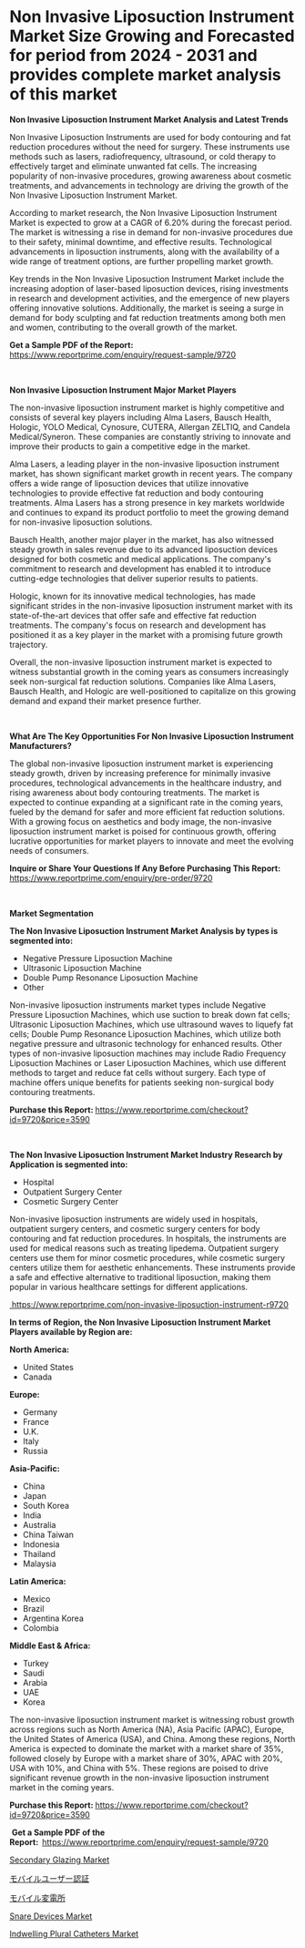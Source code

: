 <p><h1>Non Invasive Liposuction Instrument Market Size Growing and Forecasted for period from 2024 - 2031 and provides complete market analysis of this market</h1></p><p><strong>Non Invasive Liposuction Instrument Market Analysis and Latest Trends</strong></p>
<p><p>Non Invasive Liposuction Instruments are used for body contouring and fat reduction procedures without the need for surgery. These instruments use methods such as lasers, radiofrequency, ultrasound, or cold therapy to effectively target and eliminate unwanted fat cells. The increasing popularity of non-invasive procedures, growing awareness about cosmetic treatments, and advancements in technology are driving the growth of the Non Invasive Liposuction Instrument Market.</p><p>According to market research, the Non Invasive Liposuction Instrument Market is expected to grow at a CAGR of 6.20% during the forecast period. The market is witnessing a rise in demand for non-invasive procedures due to their safety, minimal downtime, and effective results. Technological advancements in liposuction instruments, along with the availability of a wide range of treatment options, are further propelling market growth.</p><p>Key trends in the Non Invasive Liposuction Instrument Market include the increasing adoption of laser-based liposuction devices, rising investments in research and development activities, and the emergence of new players offering innovative solutions. Additionally, the market is seeing a surge in demand for body sculpting and fat reduction treatments among both men and women, contributing to the overall growth of the market.</p></p>
<p><strong>Get a Sample PDF of the Report:&nbsp;</strong> <a href="https://www.reportprime.com/enquiry/request-sample/9720">https://www.reportprime.com/enquiry/request-sample/9720</a></p>
<p>&nbsp;</p>
<p><strong>Non Invasive Liposuction Instrument Major Market Players</strong></p>
<p><p>The non-invasive liposuction instrument market is highly competitive and consists of several key players including Alma Lasers, Bausch Health, Hologic, YOLO Medical, Cynosure, CUTERA, Allergan ZELTIQ, and Candela Medical/Syneron. These companies are constantly striving to innovate and improve their products to gain a competitive edge in the market.</p><p>Alma Lasers, a leading player in the non-invasive liposuction instrument market, has shown significant market growth in recent years. The company offers a wide range of liposuction devices that utilize innovative technologies to provide effective fat reduction and body contouring treatments. Alma Lasers has a strong presence in key markets worldwide and continues to expand its product portfolio to meet the growing demand for non-invasive liposuction solutions.</p><p>Bausch Health, another major player in the market, has also witnessed steady growth in sales revenue due to its advanced liposuction devices designed for both cosmetic and medical applications. The company's commitment to research and development has enabled it to introduce cutting-edge technologies that deliver superior results to patients.</p><p>Hologic, known for its innovative medical technologies, has made significant strides in the non-invasive liposuction instrument market with its state-of-the-art devices that offer safe and effective fat reduction treatments. The company's focus on research and development has positioned it as a key player in the market with a promising future growth trajectory.</p><p>Overall, the non-invasive liposuction instrument market is expected to witness substantial growth in the coming years as consumers increasingly seek non-surgical fat reduction solutions. Companies like Alma Lasers, Bausch Health, and Hologic are well-positioned to capitalize on this growing demand and expand their market presence further.</p></p>
<p>&nbsp;</p>
<p><strong>What Are The Key Opportunities For Non Invasive Liposuction Instrument Manufacturers?</strong></p>
<p><p>The global non-invasive liposuction instrument market is experiencing steady growth, driven by increasing preference for minimally invasive procedures, technological advancements in the healthcare industry, and rising awareness about body contouring treatments. The market is expected to continue expanding at a significant rate in the coming years, fueled by the demand for safer and more efficient fat reduction solutions. With a growing focus on aesthetics and body image, the non-invasive liposuction instrument market is poised for continuous growth, offering lucrative opportunities for market players to innovate and meet the evolving needs of consumers.</p></p>
<p><strong>Inquire or Share Your Questions If Any Before Purchasing This Report:</strong> <a href="https://www.reportprime.com/enquiry/pre-order/9720">https://www.reportprime.com/enquiry/pre-order/9720</a></p>
<p>&nbsp;</p>
<p><strong>Market Segmentation</strong></p>
<p><strong>The Non Invasive Liposuction Instrument Market Analysis by types is segmented into:</strong></p>
<p><ul><li>Negative Pressure Liposuction Machine</li><li>Ultrasonic Liposuction Machine</li><li>Double Pump Resonance Liposuction Machine</li><li>Other</li></ul></p>
<p><p>Non-invasive liposuction instruments market types include Negative Pressure Liposuction Machines, which use suction to break down fat cells; Ultrasonic Liposuction Machines, which use ultrasound waves to liquefy fat cells; Double Pump Resonance Liposuction Machines, which utilize both negative pressure and ultrasonic technology for enhanced results. Other types of non-invasive liposuction machines may include Radio Frequency Liposuction Machines or Laser Liposuction Machines, which use different methods to target and reduce fat cells without surgery. Each type of machine offers unique benefits for patients seeking non-surgical body contouring treatments.</p></p>
<p><strong>Purchase this Report:&nbsp;</strong><a href="https://www.reportprime.com/checkout?id=9720&price=3590">https://www.reportprime.com/checkout?id=9720&price=3590</a></p>
<p>&nbsp;</p>
<p><strong>The Non Invasive Liposuction Instrument Market Industry Research by Application is segmented into:</strong></p>
<p><ul><li>Hospital</li><li>Outpatient Surgery Center</li><li>Cosmetic Surgery Center</li></ul></p>
<p><p>Non-invasive liposuction instruments are widely used in hospitals, outpatient surgery centers, and cosmetic surgery centers for body contouring and fat reduction procedures. In hospitals, the instruments are used for medical reasons such as treating lipedema. Outpatient surgery centers use them for minor cosmetic procedures, while cosmetic surgery centers utilize them for aesthetic enhancements. These instruments provide a safe and effective alternative to traditional liposuction, making them popular in various healthcare settings for different applications.</p></p>
<p><a href="https://www.reportprime.com/non-invasive-liposuction-instrument-r9720">&nbsp;https://www.reportprime.com/non-invasive-liposuction-instrument-r9720</a></p>
<p><strong>In terms of Region, the Non Invasive Liposuction Instrument Market Players available by Region are:</strong></p>
<p>
    <p> <strong> North America: </strong>
        <ul>
            <li>United States</li>
            <li>Canada</li>
        </ul>
        </p> 
    <p> <strong> Europe: </strong>
        <ul>
            <li>Germany</li>
            <li>France</li>
            <li>U.K.</li>
            <li>Italy</li>
            <li>Russia</li>
        </ul>
        </p> 
    <p> <strong> Asia-Pacific: </strong>
        <ul>
            <li>China</li>
            <li>Japan</li>
            <li>South Korea</li>
            <li>India</li>
            <li>Australia</li>
            <li>China Taiwan</li>
            <li>Indonesia</li>
            <li>Thailand</li>
            <li>Malaysia</li>
        </ul>
        </p> 
    <p> <strong> Latin America: </strong>
        <ul>
            <li>Mexico</li>
            <li>Brazil</li>
            <li>Argentina Korea</li>
            <li>Colombia</li>
        </ul>
        </p> 
    <p> <strong> Middle East & Africa: </strong>
        <ul>
            <li>Turkey</li>
            <li>Saudi</li>
            <li>Arabia</li>
            <li>UAE</li>
            <li>Korea</li>
        </ul>
    </p>
    </p>
<p><p>The non-invasive liposuction instrument market is witnessing robust growth across regions such as North America (NA), Asia Pacific (APAC), Europe, the United States of America (USA), and China. Among these regions, North America is expected to dominate the market with a market share of 35%, followed closely by Europe with a market share of 30%, APAC with 20%, USA with 10%, and China with 5%. These regions are poised to drive significant revenue growth in the non-invasive liposuction instrument market in the coming years.</p></p>
<p><strong>Purchase this Report: </strong><a href="https://www.reportprime.com/checkout?id=9720&price=3590">https://www.reportprime.com/checkout?id=9720&price=3590</a></p>
<p>&nbsp;<strong>Get a Sample PDF of the Report:&nbsp;&nbsp;</strong><a href="https://www.reportprime.com/enquiry/request-sample/9720">https://www.reportprime.com/enquiry/request-sample/9720</a></p>
<p><strong></strong></p>
<p><p><a href="https://issuu.com/reportprime-2/docs/secondary-glazing-market-size-2030.pptx">Secondary Glazing Market</a></p><p><a href="https://github.com/decker5351/Market-Research-Report-List-1/blob/main/201761778855.md">モバイルユーザー認証</a></p><p><a href="https://github.com/KaydenJohns1964/Market-Research-Report-List-1/blob/main/396112278854.md">モバイル変電所</a></p><p><a href="https://github.com/maudAbbott7/Market-Research-Report-List-1/blob/main/snare-devices-market.md">Snare Devices Market</a></p><p><a href="https://github.com/MaraKoelpin2023/Market-Research-Report-List-1/blob/main/indwelling-plural-catheters-market.md">Indwelling Plural Catheters Market</a></p></p>